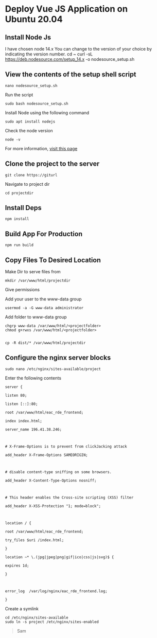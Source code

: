 
# Deploy Vue JS Application on Ubuntu 20.04

## Install Node Js

I have chosen node 14.x
You can change to the version of your choice by indicating the version number.
cd ~
curl -sL https://deb.nodesource.com/setup_14.x -o nodesource_setup.sh

## View the contents of the setup shell script

```
nano nodesource_setup.sh
```
Run the script

```
sudo bash nodesource_setup.sh
```

Install Node using the following command

```
sudo apt install nodejs
```

Check the node version

```
node -v
```
For more information, [visit this page](https://www.digitalocean.com/community/tutorials/how-to-install-node-js-on-ubuntu-20-04)

## Clone the project to the server
```
git clone https://giturl
```

Navigate to project dir

```
cd projectdir
```

## Install Deps

```
npm install
```
## Build App For Production
```
npm run build
```

## Copy Files To Desired Location

Make Dir to serve files from
```
mkdir /var/www/html/projectdir
```

Give permissions

Add your user to the www-data group
```
usermod -a -G www-data administrator
```
Add folder to www-data group

```
chgrp www-data /var/www/html/<projectfolder>
chmod g+rwxs /var/www/html/<projectfolder>
```
```
```
```
cp -R dist/* /var/www/html/projectdir
```

## Configure the nginx server blocks

```
sudo nano /etc/nginx/sites-available/project
```
Enter the following contents

```
server {

listen 80;

listen [::]:80;

root /var/www/html/eac_rde_frontend;

index index.html;

server_name 196.41.38.246;

  

# X-Frame-Options is to prevent from clickJacking attack

add_header X-Frame-Options SAMEORIGIN;

  

# disable content-type sniffing on some browsers.

add_header X-Content-Type-Options nosniff;

  

# This header enables the Cross-site scripting (XSS) filter

add_header X-XSS-Protection "1; mode=block";

  

location / {

root /var/www/html/eac_rde_frontend;

try_files $uri /index.html;

}

location ~* \.(jpg|jpeg|png|gif|ico|css|js|svg)$ {

expires 1d;

}

  

error_log  /var/log/nginx/eac_rde_frontend.log;

}
```


Create a symlink

```
cd /etc/nginx/sites-available
sudo ln -s project /etc/nginx/sites-enabled
```


> Sam